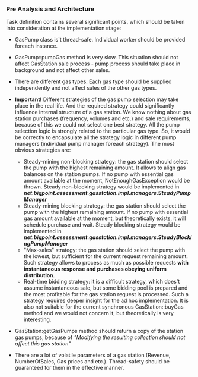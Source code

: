 ### Pre Analysis and Architecture

Task definition contains several significant points, which should be taken into consideration at the implementation stage:
  - GasPump class is`t thread-safe. Individual worker should be provided foreach instance.

  - GasPump::pumpGas method is very slow. This situation should not affect GasStation sale process - pump process should take place in background and not affect other sales.

  - There are different gas types. Each gas type should be supplied independently and not affect sales of the other gas types.

  - **Important!** Different strategies of the gas pump selection may take place in the real life. And the required strategy could significantly influence internal structure of a gas station. We know nothing about gas station purchases (frequency, volumes and etc.) and sale requirements, because of this we could not select one best strategy.
    All the pump selection logic is strongly related to the particular gas type. So, it would be correctly to encapsulate all the strategy logic in different pump managers (individual pump manager foreach strategy). The most obvious strategies are:
    * Steady-mining non-blocking strategy: the gas station should select the pump with the highest remaining amount. It allows to align gas balances on the station pumps. If no pump with essential gas amount available at the moment, NotEnoughGasException would be thrown. Steady non-blocking strategy would be implemented in ***net.bigpoint.assessment.gasstation.impl.managers.SteadyPumpManager***
    * Steady-mining blocking strategy: the gas station should select the pump with the highest remaining amount. If no pump with essential gas amount available at the moment, but theoretically exists, it will schedule purchase and wait. Steady blocking strategy would be implemented in ***net.bigpoint.assessment.gasstation.impl.managers.SteadyBlockingPumpManager***
    * "Max-sales" strategy: the gas station should select the pump with the lowest, but sufficient for the current request remaining amount. Such strategy allows to process as much as possible requests **with instantaneous response and purchases obeying uniform distribution**.
    * Real-time bidding strategy: it is a difficult strategy, which does't assume instantaneous sale, but some bidding pool is prepared and the most profitable for the gas station request is processed. Such a strategy requires deeper insight for the ad hoc implementation. It is also not suitable for the current synchronous GasStation::buyGas method and we would not concern it, but theoretically is very interesting.

  - GasStation:getGasPumps method should return a copy of the station gas pumps, because of *"Modifying the resulting collection should not affect this gas station"*

  - There are a lot of volatile parameters of a gas station (Revenue, NumberOfSales, Gas prices and etc.). Thread-safety should be guaranteed for them in the effective manner.


